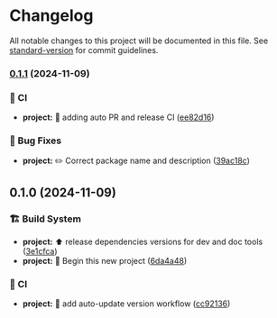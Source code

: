 # Changelog

All notable changes to this project will be documented in this file. See [standard-version](https://github.com/conventional-changelog/standard-version) for commit guidelines.

### [0.1.1](https://github.com/SongshGeo/multi-ruptures/compare/v0.1.0...v0.1.1) (2024-11-09)


### 👷 CI

* **project:** :construction_worker: adding auto PR and release CI ([ee82d16](https://github.com/SongshGeo/multi-ruptures/commit/ee82d16a0e91fbfa955bfa7a1281e1209bdf25b8))


### 🐛 Bug Fixes

* **project:** :pencil2: Correct package name and description ([39ac18c](https://github.com/SongshGeo/multi-ruptures/commit/39ac18cec3a8bc1039619ac1ddd5142350da6b36))

## 0.1.0 (2024-11-09)


### 🏗️ Build System

* **project:** :arrow_up: release dependencies versions for dev and doc tools ([3e1cfca](https://github.com/SongshGeo/multi-ruptures/commit/3e1cfca16fe5b4ffc3401b10f0dc612a9e0520dc))
* **project:** :tada: Begin this new project ([6da4a48](https://github.com/SongshGeo/multi-ruptures/commit/6da4a48bbd24d30be3bbf47a907ebe4fa67443e4))


### 👷 CI

* **project:** :construction_worker: add auto-update version workflow ([cc92136](https://github.com/SongshGeo/multi-ruptures/commit/cc921369d248a81e28e66e946760455640f1984b))
